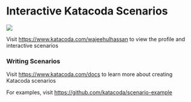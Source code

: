 # Interactive Katacoda Scenarios

[![](http://shields.katacoda.com/katacoda/wajeehulhassan/count.svg)](https://www.katacoda.com/wajeehulhassan "Get your profile on Katacoda.com")

Visit https://www.katacoda.com/wajeehulhassan to view the profile and interactive scenarios

### Writing Scenarios
Visit https://www.katacoda.com/docs to learn more about creating Katacoda scenarios

For examples, visit https://github.com/katacoda/scenario-example
